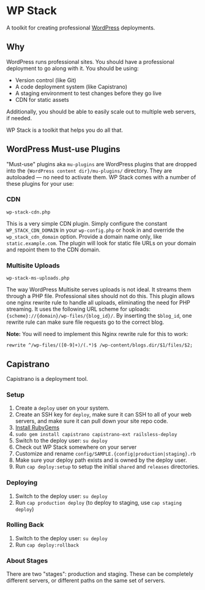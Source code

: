 # WP Stack
A toolkit for creating professional [WordPress][wp] deployments.

[wp]: http://wordpress.org/

## Why
WordPress runs professional sites. You should have a professional deployment to go along with it. You should be using:

* Version control (like Git)
* A code deployment system (like Capistrano)
* A staging environment to test changes before they go live
* CDN for static assets

Additionally, you should be able to easily scale out to multiple web servers, if needed.

WP Stack is a toolkit that helps you do all that.

## WordPress Must-use Plugins

"Must-use" plugins aka `mu-plugins` are WordPress plugins that are dropped into the `{WordPress content dir}/mu-plugins/` directory. They are autoloaded — no need to activate them. WP Stack comes with a number of these plugins for your use:

### CDN

`wp-stack-cdn.php`

This is a very simple CDN plugin. Simply configure the constant `WP_STACK_CDN_DOMAIN` in your `wp-config.php` or hook in and override the `wp_stack_cdn_domain` option. Provide a domain name only, like `static.example.com`. The plugin will look for static file URLs on your domain and repoint them to the CDN domain.

### Multisite Uploads

`wp-stack-ms-uploads.php`

The way WordPress Multisite serves uploads is not ideal. It streams them through a PHP file. Professional sites should not do this. This plugin allows one nginx rewrite rule to handle all uploads, eliminating the need for PHP streaming. It uses the following URL scheme for uploads: `{scheme}://{domain}/wp-files/{blog_id}/`. By inserting the `$blog_id`, one rewrite rule can make sure file requests go to the correct blog.

**Note:** You will need to implement this Nginx rewrite rule for this to work:

`rewrite ^/wp-files/([0-9]+)/(.*)$ /wp-content/blogs.dir/$1/files/$2;`

## Capistrano

Capistrano is a deployment tool.

### Setup

1. Create a `deploy` user on your system.
2. Create an SSH key for `deploy`, make sure it can SSH to all of your web servers, and make sure it can pull down your site repo code.
3. [Install RubyGems][rubygems]
4. `sudo gem install capistrano capistrano-ext railsless-deploy`
5. Switch to the deploy user: `su deploy`
6. Check out WP Stack somewhere on your server
7. Customize and rename `config/SAMPLE.{config|production|staging}.rb`
9. Make sure your deploy path exists and is owned by the deploy user.
9. Run `cap deploy:setup` to setup the initial `shared` and `releases` directories.

[rubygems]: http://rubygems.org/pages/download

### Deploying

1. Switch to the deploy user: `su deploy`
2. Run `cap production deploy` (to deploy to staging, use `cap staging deploy`)

### Rolling Back

1. Switch to the deploy user: `su deploy`
2. Run `cap deploy:rollback`

### About Stages

There are two "stages": production and staging. These can be completely different servers, or different paths on the same set of servers.